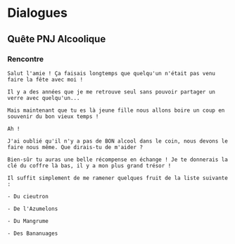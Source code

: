 # Dialogues

## Quête PNJ Alcoolique

### Rencontre
```
Salut l'amie ! Ça faisais longtemps que quelqu'un n'était pas venu faire la fête avec moi !
```
```
Il y a des années que je me retrouve seul sans pouvoir partager un verre avec quelqu'un...
```
```
Mais maintenant que tu es là jeune fille nous allons boire un coup en souvenir du bon vieux temps !
```
```
Ah !
```
```
J'ai oublié qu'il n'y a pas de BON alcool dans le coin, nous devons le faire nous même. Que dirais-tu de m'aider ?
```
```
Bien-sûr tu auras une belle récompense en échange ! Je te donnerais la clé du coffre là bas, il y a mon plus grand trésor !
```
```
Il suffit simplement de me ramener quelques fruit de la liste suivante :
```
```
- Du cieutron
```
```
- De l'Azumelons
```
```
- Du Mangrume
```
```
- Des Bananuages
```
